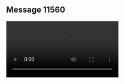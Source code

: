 ## Message 11560



![Video](https://data.iron-swords.co.il/2024/September/18/https://data.iron-swords.co.il/2024/September/18/11560/11560_media.mp4)
